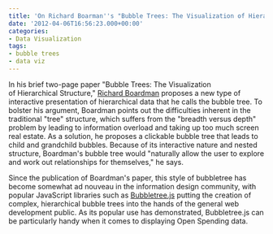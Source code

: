 ```yaml
---
title: 'On Richard Boarman''s "Bubble Trees: The Visualization of Hierarchical Structure"'
date: '2012-04-06T16:56:23.000+00:00'
categories:
- Data Visualization
tags:
- bubble trees
- data viz
---
```


<p>In his brief two-page paper "Bubble Trees: The Visualization of Hierarchical Structure," <a href="http://richardboardman.com/">Richard Boardman</a> proposes a new type of interactive presentation of hierarchical data that he calls the bubble tree. To bolster his argument, Boardman points out the difficulties inherent in the traditional "tree" structure, which suffers from the "breadth versus depth" problem by leading to information overload and taking up too much screen real estate. As a solution, he proposes a clickable bubble tree that leads to child and grandchild bubbles. Because of its interactive nature and nested structure, Boardman's bubble tree would "naturally allow the user to explore and work out relationships for themselves," he says.</p>
<p>Since the publication of Boardman's paper, this style of bubbletree has become somewhat ad nouveau in the information design community, with popular JavaScript libraries such as <a href="https://github.com/okfn/bubbletree/wiki/Bubble-Tree-Documentation">Bubbletree.js</a> putting the creation of complex, hierarchical bubble trees into the hands of the general web development public. As its popular use has demonstrated, Bubbletree.js can be particularly handy when it comes to displaying Open Spending data.</p>
